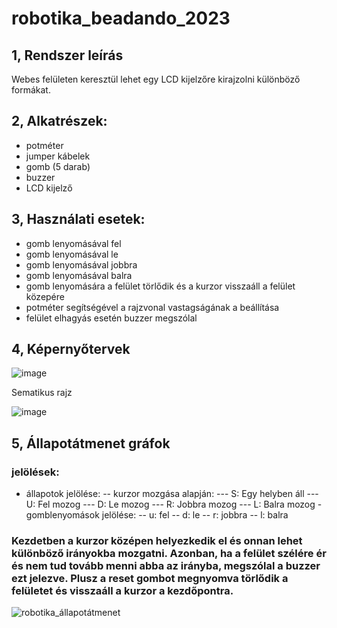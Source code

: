 # robotika_beadando_2023


## 1, Rendszer leírás

Webes felületen keresztül lehet egy LCD kijelzőre kirajzolni különböző formákat. 


## 2, Alkatrészek:

- potméter
- jumper kábelek
- gomb (5 darab)
- buzzer 
- LCD kijelző 


## 3, Használati esetek: 

- gomb lenyomásával fel
- gomb lenyomásával le
- gomb lenyomásával jobbra
- gomb lenyomásával balra
- gomb lenyomására a felület törlődik és a kurzor visszaáll a felület közepére
- potméter segítségével a rajzvonal vastagságának a beállítása
- felület elhagyás esetén buzzer megszólal

## 4, Képernyőtervek


![image](https://github.com/czafikm/robotika_beadando_2023/assets/114134902/ec70becd-38a9-4b21-bab3-123dec3cd259)



Sematikus rajz


![image](https://github.com/czafikm/robotika_beadando_2023/assets/114134902/b672b010-afbb-49ad-b4d3-3c2d61751196)


## 5, Állapotátmenet gráfok

### jelölések:
- állapotok jelölése:
-- kurzor mozgása alapján:
--- S: Egy helyben áll
--- U: Fel mozog
--- D: Le mozog
--- R: Jobbra mozog
--- L: Balra mozog
-gomblenyomások jelölése:
-- u: fel
-- d: le
-- r: jobbra
-- l: balra

### Kezdetben a kurzor középen helyezkedik el és onnan lehet különböző irányokba mozgatni. Azonban, ha a felület szélére ér és nem tud tovább menni abba az irányba, megszólal a buzzer ezt jelezve. Plusz a reset gombot megnyomva törlődik a felületet és visszaáll a kurzor a kezdőpontra.

![robotika_állapotátmenet](https://github.com/czafikm/robotika_beadando_2023/assets/114134902/16cb3ee1-38c8-40dc-ae60-2f2aa2265559)
